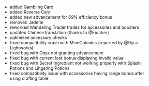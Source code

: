 - added Gambling Card
- added Reverse Card
- added new advancement for 69% efficiency bonus
- removed Jadeite
- reworked Wandering Trader trades for accessories and boosters
- updated Chinese translation (thanks to @Fiocher)
- optimized accessory checks
- fixed compatibility crash with MineColonies (reported by @Ryus Lightworks)
- fixed bug with Onyx not granting advancement
- fixed bug with current loot bonus displaying invalid value
- fixed bug with Secret Ingredient not working properly with Splash Potions and Lingering Potions
- fixed compatibility issue with accessories having range bonus after using crafting table